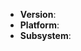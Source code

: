 <!--
Thanks for wanting to report an issue you've found in Node.js. Please fill in
the template below by replacing the html comments with an appropriate answer.
If unsure about something, just do as best as you're able.

version: usually output of `node -v`
platform:  either `uname -a` output, or if Windows, version and 32 or 64-bit.
subsystem:  optional -- if known please specify affected core module name.

It will be much easier for us to fix the issue if a test case that reproduces
the problem is provided. Ideally this test case should not have any external
dependencies. We understand that it is not always possible to reduce your code
to a small test case, but we would appreciate to have as
much data as possible.

Thank you!
-->

* **Version**:
* **Platform**:
* **Subsystem**:

<!-- Enter your issue details below this comment. -->
